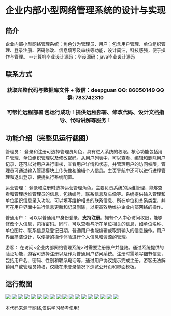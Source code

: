 <p><h1 align="center">企业内部小型网络管理系统的设计与实现</h1></p>

## 简介
企业内部小型网络管理系统：角色分为管理员、用户；包含用户管理、单位组织管理、登录注册、密码修改、信息填写及审核等功能，设计简洁，科技感强，便于操作与管理。    --计算机毕业设计源码；毕设源码；java毕业设计源码


## 联系方式
<p><h3 align="center">获取完整代码与数据库文件 + 微信：deepguan QQ: 86050149 QQ群: 783742310</h3></p>
<p><h3 align="center">可帮忙远程部署 包运行成功！提供远程部署、修改代码、设计文档指导、代码讲解等服务！</h3></p>

## 功能介绍（完整见运行截图）
管理员： 登录和注册可选择管理员角色，具有进入系统的权限。核心功能包括用户管理、单位组织管理以及修改密码。从用户列表中，可以查看、编辑和删除用户记录，还可以对用户进行审核，查看用户详情和状态，并管理用户的访问权限。管理员可通过输入管理模块上传头像和编辑个人信息。主页导航中还可以进行进程管理和退出登录，便捷执行系统配置。

运营管理： 登录和注册时选择运营管理角色。主要负责系统的运维管理，能够查看和管理运维管理员的信息，包括编号、联系信息及头像等。系统提供输入管理和单位组织信息录入功能，可以填写维护相关的联系信息、所在单位和关系类型，并可在用户界面中进行信息更新和记录删除，以更高效地维护企业内部网络的操作。

普通用户： 可以以普通用户身份登录，**支持注册**。拥有个人中心访问权限，能够修改个人信息，包括密码。同时，可以查看与所在单位相关的信息，如单位名称、单位图片、联系信息及登记日期，普通用户也能编辑或取消输入的信息操作。用户界面简洁设计，以便捷的操作体验进行个人信息和资源的管理。

游客： 在访问<企业内部网络管理系统>时需要注册账户并登陆。通过系统提供的验证功能，游客可选择注册以及作为普通用户访问系统。注册时需填写细节信息，包括用户名、密码、性别和联系电话等，通过用户协议提示完成注册。游客无法解锁用户或管理员特权，仅能在未登录情况下浏览公开页和界面模板。


## 运行截图
![](img/001.jpg)
![](img/002.jpg)
![](img/003.jpg)
![](img/004.jpg)
![](img/005.jpg)
![](img/006.jpg)
![](img/007.jpg)
![](img/008.jpg)
![](img/009.jpg)
![](img/010.jpg)
![](img/011.jpg)
![](img/012.jpg)
![](img/013.jpg)
![](img/014.jpg)
![](img/015.jpg)
![](img/016.jpg)
![](img/017.jpg)
![](img/018.jpg)

<p>本代码来源于网络,仅供学习参考使用!</p>
